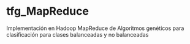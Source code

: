 # tfg_MapReduce

Implementación en Hadoop MapReduce de Algoritmos genéticos para clasificación para clases balanceadas y no balanceadas